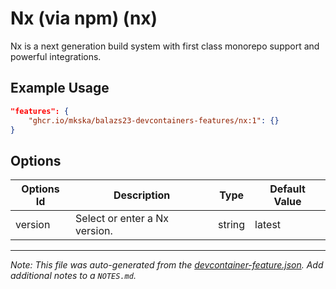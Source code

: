 
# Nx (via npm) (nx)

Nx is a next generation build system with first class monorepo support and powerful integrations.

## Example Usage

```json
"features": {
    "ghcr.io/mkska/balazs23-devcontainers-features/nx:1": {}
}
```

## Options

| Options Id | Description | Type | Default Value |
|-----|-----|-----|-----|
| version | Select or enter a Nx version. | string | latest |



---

_Note: This file was auto-generated from the [devcontainer-feature.json](https://github.com/mkska/balazs23-devcontainers-features/blob/main/src/nx/devcontainer-feature.json).  Add additional notes to a `NOTES.md`._

